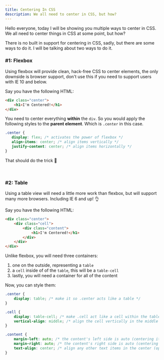 ```yaml
---
title: Centering In CSS
description: We all need to center in CSS, but how?
---
```


Hello everyone, today I will be showing you multiple ways to center in CSS. We all need to center things in CSS at some point, but how?

There is no built in support for centering in CSS, sadly, but there are some ways to do it. I will be talking about two ways to do it.

### #1: Flexbox

Using flexbox will provide clean, hack-free CSS to center elements, the only downside is browser support, don't use this if you need to support users with IE 10 and below.

Say you have the following HTML:

```html
<div class="center">
    <h1>I'm Centered!</h1>
</div>
```

You need to center everything **within** the `div`. So you would apply the following styles to the **parent element**. Which is `.center` in this case.

```css
.center {
   display: flex; /* activates the power of flexbox */
   align-items: center; /* align items vertically */
   justify-content: center; /* align items horizontally */
}
```

That should do the trick 👊

<br/>

### #2: Table

Using a table view will need a little more work than flexbox, but will support many more browsers. Including IE 6 and up! 👌

Say you have the following HTML:

```html
<div class="center">
    <div class="cell">
        <div class="content">
            <h1>I'm Centered!</h1>
        </div>
    </div>
</div>
```

Unlike flexbox, you will need three containers:

1) one on the outside, representing a `table`
2) a `cell` inside of of the `table`, this will be a `table-cell`
3) lastly, you will need a container for all of the content

Now, you can style them:

```css
.center {
    display: table; /* make it so .center acts like a table */
}

.cell {
    display: table-cell; /* make .cell act like a cell within the table */
    vertical-align: middle; /* align the cell vertically in the middle */
}

.content {
    margin-left: auto; /* the content's left side is auto (centering it) */
    margin-right: auto; /* the content's right side is auto (centering it) */
    text-align: center; /* align any other text items in the center (optional) */
}
```

<div id="disqus_thread"></div>
<script src="../../comments.js"></script>